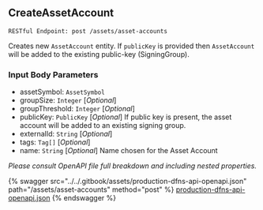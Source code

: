 
## CreateAssetAccount
`RESTful Endpoint: post /assets/asset-accounts`

Creates new `AssetAccount` entity. If `publicKey` is provided then `AssetAccount` will be added to the existing public-key (SigningGroup). 



### Input Body Parameters
* assetSymbol: `AssetSymbol` 
* groupSize: `Integer` [_Optional_] 
* groupThreshold: `Integer` [_Optional_] 
* publicKey: `PublicKey` [_Optional_] If public key is present, the asset account will be added to an existing signing group.
* externalId: `String` [_Optional_] 
* tags: `Tag[]` [_Optional_] 
* name: `String` [_Optional_] Name chosen for the Asset Account

_Please consult OpenAPI file full breakdown and including nested properties._


{% swagger src="../../.gitbook/assets/production-dfns-api-openapi.json" path="/assets/asset-accounts" method="post" %}
[production-dfns-api-openapi.json](../../.gitbook/assets/production-dfns-api-openapi.json)
{% endswagger %}
